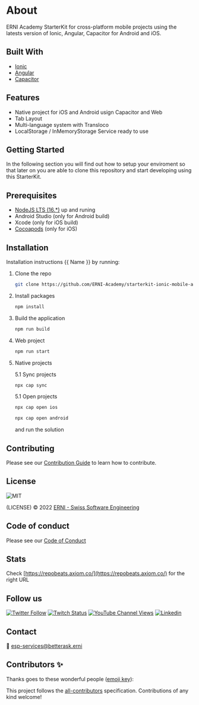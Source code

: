 # About

ERNI Academy StarterKit for cross-platform mobile projects using the latests version of Ionic, Angular, Capacitor for Android and iOS.

<!-- ALL-CONTRIBUTORS-BADGE:START - Do not remove or modify this section -->
<!-- ALL-CONTRIBUTORS-BADGE:END -->

## Built With

- [Ionic](https://ionicframework.com/)
- [Angular](https://angular.io/)
- [Capacitor](https://capacitorjs.com/)

## Features

- Native project for iOS and Android usign Capacitor and Web
- Tab Layout
- Multi-language system with Transloco
- LocalStorage / InMemoryStorage Service ready to use

## Getting Started

In the following section you will find out how to setup your enviroment so that later on you are able to clone this repository and start developing using this StarterKit.

## Prerequisites

- [NodeJS LTS (16.\*)](https://nodejs.org/) up and runing
- Android Studio (only for Android build)
- Xcode (only for iOS build)
- [Cocoapods](https://guides.cocoapods.org/using/getting-started.html#installation) (only for iOS)

## Installation

Installation instructions {{ Name }} by running:

1. Clone the repo

   ```sh
   git clone https://github.com/ERNI-Academy/starterkit-ionic-mobile-application.git
   ```

2. Install packages

   ```sh
   npm install
   ```

3. Build the application

   ```sh
   npm run build
   ```

4. Web project

   ```sh
   npm run start
   ```

5. Native projects

   5.1 Sync projects

   ```sh
   npx cap sync
   ```

   5.1 Open projects

   ```sh
   npx cap open ios
   ```

   ```sh
   npx cap open android
   ```

   and run the solution

## Contributing

Please see our [Contribution Guide](CONTRIBUTING.md) to learn how to contribute.

## License

![MIT](https://img.shields.io/badge/License-MIT-blue.svg)

(LICENSE) © 2022 [ERNI - Swiss Software Engineering](https://www.betterask.erni)

## Code of conduct

Please see our [Code of Conduct](CODE_OF_CONDUCT.md)

## Stats

Check [https://repobeats.axiom.co/](https://repobeats.axiom.co/) for the right URL

## Follow us

[![Twitter Follow](https://img.shields.io/twitter/follow/ERNI?style=social)](https://www.twitter.com/ERNI)
[![Twitch Status](https://img.shields.io/twitch/status/erni_academy?label=Twitch%20Erni%20Academy&style=social)](https://www.twitch.tv/erni_academy)
[![YouTube Channel Views](https://img.shields.io/youtube/channel/views/UCkdDcxjml85-Ydn7Dc577WQ?label=Youtube%20Erni%20Academy&style=social)](https://www.youtube.com/channel/UCkdDcxjml85-Ydn7Dc577WQ)
[![Linkedin](https://img.shields.io/badge/linkedin-31k-green?style=social&logo=Linkedin)](https://www.linkedin.com/company/erni)

## Contact

📧 [esp-services@betterask.erni](mailto:esp-services@betterask.erni)

## Contributors ✨

Thanks goes to these wonderful people ([emoji key](https://allcontributors.org/docs/en/emoji-key)):

<!-- ALL-CONTRIBUTORS-LIST:START - Do not remove or modify this section -->
<!-- ALL-CONTRIBUTORS-LIST:END -->

This project follows the [all-contributors](https://github.com/all-contributors/all-contributors) specification. Contributions of any kind welcome!
